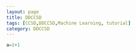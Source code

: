 ```yaml
---
layout: page 
title: DDCCSD 
tags: [CCSD,DDCCSD,Machine Learning, tutorial]
category: DDCCSD 
---
```


```python
a=1+1
```
